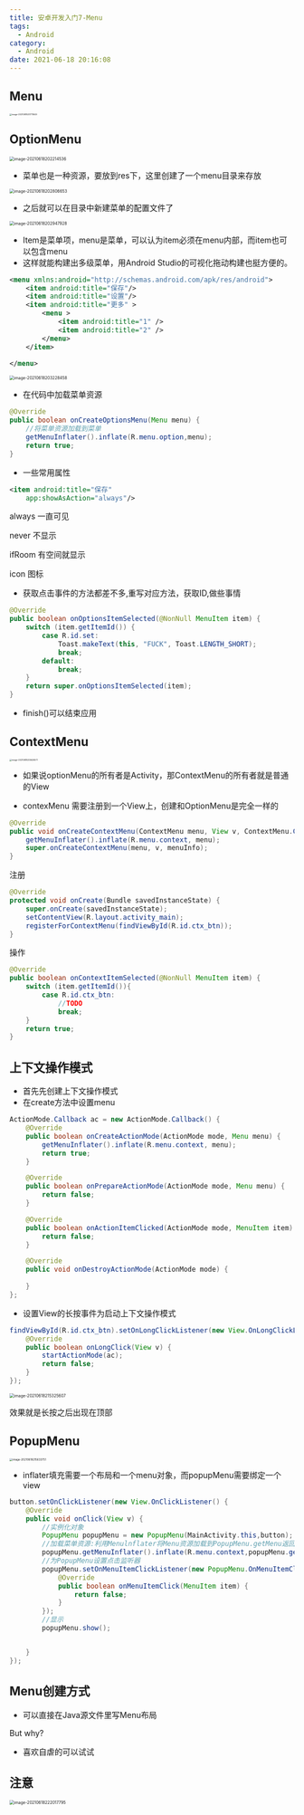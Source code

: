 ```yaml
---
title: 安卓开发入门7-Menu
tags:
  - Android
category:
  - Android
date: 2021-06-18 20:16:08
---
```


<!-- more -->

## Menu

<img src="https://raw.githubusercontent.com/C1EYE/figureBed/main/img/20210618201711.png" alt="image-20210618201711649" style="zoom: 25%;" />

## OptionMenu

<img src="https://raw.githubusercontent.com/C1EYE/figureBed/main/img/20210618202214.png" alt="image-20210618202214536" style="zoom:50%;" />

- 菜单也是一种资源，要放到res下，这里创建了一个menu目录来存放

<img src="https://raw.githubusercontent.com/C1EYE/figureBed/main/img/20210618202806.png" alt="image-20210618202806653" style="zoom:50%;" />

- 之后就可以在目录中新建菜单的配置文件了

<img src="https://raw.githubusercontent.com/C1EYE/figureBed/main/img/20210618202947.png" alt="image-20210618202947928" style="zoom:50%;" />

- Item是菜单项，menu是菜单，可以认为item必须在menu内部，而item也可以包含menu
- 这样就能构建出多级菜单，用Android Studio的可视化拖动构建也挺方便的。

```xml
<menu xmlns:android="http://schemas.android.com/apk/res/android">
    <item android:title="保存"/>
    <item android:title="设置"/>
    <item android:title="更多" >
        <menu >
            <item android:title="1" />
            <item android:title="2" />
        </menu>
    </item>

</menu>
```

<img src="https://raw.githubusercontent.com/C1EYE/figureBed/main/img/20210618203228.png" alt="image-20210618203228458" style="zoom:50%;" />

- 在代码中加载菜单资源

```java
@Override
public boolean onCreateOptionsMenu(Menu menu) {
    //将菜单资源加载到菜单
    getMenuInflater().inflate(R.menu.option,menu);
    return true;
}
```

- 一些常用属性

```xml
<item android:title="保存"
    app:showAsAction="always"/>
```

always 一直可见

never 不显示

ifRoom 有空间就显示

icon 图标

- 获取点击事件的方法都差不多,重写对应方法，获取ID,做些事情

```java
@Override
public boolean onOptionsItemSelected(@NonNull MenuItem item) {
    switch (item.getItemId()) {
        case R.id.set:
            Toast.makeText(this, "FUCK", Toast.LENGTH_SHORT);
            break;
        default:
            break;
    }
    return super.onOptionsItemSelected(item);
}
```

- finish()可以结束应用

## ContextMenu

<img src="https://raw.githubusercontent.com/C1EYE/figureBed/main/img/20210618205626.png" alt="image-20210618205626571" style="zoom: 25%;" />

- 如果说optionMenu的所有者是Activity，那ContextMenu的所有者就是普通的View

- contexMenu 需要注册到一个View上，创建和OptionMenu是完全一样的

```java
@Override
public void onCreateContextMenu(ContextMenu menu, View v, ContextMenu.ContextMenuInfo menuInfo) {
    getMenuInflater().inflate(R.menu.context, menu);
    super.onCreateContextMenu(menu, v, menuInfo);
}
```

注册

```Java
@Override
protected void onCreate(Bundle savedInstanceState) {
    super.onCreate(savedInstanceState);
    setContentView(R.layout.activity_main);
    registerForContextMenu(findViewById(R.id.ctx_btn));
}
```

操作

```java
@Override
public boolean onContextItemSelected(@NonNull MenuItem item) {
    switch (item.getItemId()){
        case R.id.ctx_btn:
            //TODO 
            break;
    }
    return true;
}
```

## 上下文操作模式

- 首先先创建上下文操作模式
- 在create方法中设置menu

```java
ActionMode.Callback ac = new ActionMode.Callback() {
    @Override
    public boolean onCreateActionMode(ActionMode mode, Menu menu) {
      	getMenuInflater().inflate(R.menu.context, menu);
        return true;
    }

    @Override
    public boolean onPrepareActionMode(ActionMode mode, Menu menu) {
        return false;
    }

    @Override
    public boolean onActionItemClicked(ActionMode mode, MenuItem item) {
        return false;
    }

    @Override
    public void onDestroyActionMode(ActionMode mode) {
    
    }
};
```

- 设置View的长按事件为启动上下文操作模式

```java
findViewById(R.id.ctx_btn).setOnLongClickListener(new View.OnLongClickListener() {
    @Override
    public boolean onLongClick(View v) {
        startActionMode(ac);
        return false;
    }
});
```

<img src="https://raw.githubusercontent.com/C1EYE/figureBed/main/img/20210618215325.png" alt="image-20210618215325607" style="zoom:50%;" />

效果就是长按之后出现在顶部

## PopupMenu

<img src="https://raw.githubusercontent.com/C1EYE/figureBed/main/img/20210618215633.png" alt="image-20210618215633751" style="zoom:33%;" />

- inflater填充需要一个布局和一个menu对象，而popupMenu需要绑定一个view

```java
button.setOnClickListener(new View.OnClickListener() {
    @Override
    public void onClick(View v) {
        //实例化对象
        PopupMenu popupMenu = new PopupMenu(MainActivity.this,button);
        //加载菜单资源:利用Menulnflater将Menu资源加载到PopupMenu.getMenu返回的menu中
        popupMenu.getMenuInflater().inflate(R.menu.context,popupMenu.getMenu());
        //为PopupMenu设置点击监听器
        popupMenu.setOnMenuItemClickListener(new PopupMenu.OnMenuItemClickListener() {
            @Override
            public boolean onMenuItemClick(MenuItem item) {
                return false;
            }
        });
        //显示
        popupMenu.show();


    }
});
```

## Menu创建方式

- 可以直接在Java源文件里写Menu布局

But why?

- 喜欢自虐的可以试试

## 注意

<img src="https://raw.githubusercontent.com/C1EYE/figureBed/main/img/20210618222017.png" alt="image-20210618222017795" style="zoom:50%;" />
